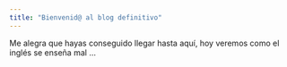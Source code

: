 ```yaml
---
title: "Bienvenid@ al blog definitivo"
---
```


Me alegra que hayas conseguido llegar hasta aquí, 
hoy veremos como el inglés se enseña mal ...
